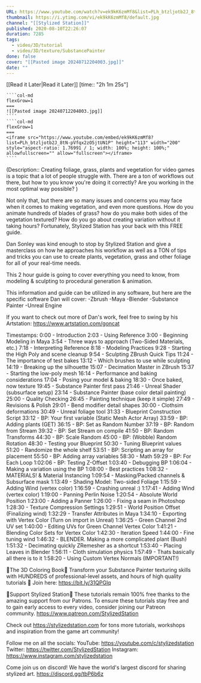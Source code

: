 ```yaml
---
URL: https://www.youtube.com/watch?v=ek9kK6zmMf8&list=PLh_btzljotb2J_8tN-pVfqx2zO5jtUN1P&index=41
thumbnail: https://i.ytimg.com/vi/ek9kK6zmMf8/default.jpg
channel: "[[Stylized Station]]"
published: 2020-08-10T22:26:07
duration: 7285
tags:
  - video/3D/tutorial
  - video/3D/texture/SubstancePainter
done: false
cover: "[[Pasted image 20240712204003.jpg]]"
date: ""
---
```

[[Read it Later|Read it Later]] [time:: "2h 1m 25s"]

`````col
````col-md
flexGrow=1
===
![[Pasted image 20240712204003.jpg]]
````
````col-md
flexGrow=1
===
<iframe src="https://www.youtube.com/embed/ek9kK6zmMf8?list=PLh_btzljotb2J_8tN-pVfqx2zO5jtUN1P" height="113" width="200" style="aspect-ratio: 1.76991 / 1; width: 100%; height: 100%;" allowfullscreen="" allow="fullscreen"></iframe>
````
`````

(Description:: Creating foliage, grass, plants and vegetation for video games is a topic that a lot of people struggle with. There are a ton of workflows out there, but how to you know you're doing it correctly? Are you working in the most optimal way possible? )

Not only that, but there are so many issues and concerns you may face when it comes to making vegetation, and even more questions. How do you animate hundreds of blades of grass? how do you make both sides of the vegetation textured? How do you go about creating variation without it taking hours? Fortunately, Stylized Station has your back with this FREE guide. 

Dan Sonley was kind enough to stop by Stylized Station and give a masterclass on how he approaches his workflow as well as a TON of tips and tricks you can use to create plants, vegetation, grass and other foliage for all of your real-time needs. 

This 2 hour guide is going to cover everything you need to know, from modeling & sculpting to procedural generation & animation. 

This information and guide can be utilized in any software, but here are the specific software Dan will cover: 
-Zbrush
-Maya
-Blender
-Substance Painter
-Unreal Engine

If you want to check out more of Dan's work, feel free to swing by his Artstation:
https://www.artstation.com/goncat

Timestamps:
0:00 - Introduction
2:03 - Using Reference
3:00 - Beginning Modeling in Maya
3:54 - Three ways to approach (Two-Sided Materials, etc.)
7:18 - Interpreting Reference
8:18 - Modeling Practices
9:28 - Starting the High Poly and scene cleanup
9:54 - Sculpting ZBrush Quick Tips
11:24 - The importance of test bakes
13:12 - Which brushes to use while sculpting
14:19 - Breaking up the silhouette
15:07 - Decimation Master in ZBrush
15:37 - Starting the low-poly mesh
16:14 - Performance and baking considerations
17:04 - Posing your model & baking
18:30 - Once baked, now texture
19:45 - Substance Painter first pass
21:46 - Unreal Shader (subsurface setup)
23:14 - Substance Painter (base color detail painting)
25:00 - Quality Checking
26:45 - Painting technique (keep it simple)
27:49 - Revisions & Polish
29:01 - Bend modifier detail shapes
30:00 - Clothsim deformations
30:49 - Unreal foliage tool
31:33 - Blueprint Construction Script
33:12 - BP: Your first variable (Static Mesh Actor Array)
33:59 - BP: Adding plants (GET)
36:15 - BP: Set as Random Number
37:19 - BP: Random from Stream
39:32 - BP: Set Stream on compile
41:50 - BP: Random Transforms
44:30 - BP: Scale Random
45:00 - BP: (Wobble) Random Rotation
48:30 - Testing your Blueprint
50:30 - Tuning Blueprint values
51:20 - Randomize the whole shelf
53:51 - BP: Scripting an array for placement
55:50 - BP: Adding array variables
58:30 - Math
59:29 - BP: For Each Loop
1:02:06 - BP: Testing Z-Offset
1:03:40 - Debugging BP
1:06:04 - Making a variation using the BP
1:08:00 - Best practices
1:08:32 - MATERIALS! & Material Instancing
1:09:54 - Masking/Packed channels & Subsurface mask
1:13:49 - Shading Model: Two-sided Foliage
1:15:59 - Adding Wind (vertex color)
1:16:59 - Crashing unreal :)
1:17:41 - Adding Wind (vertex color)
1:19:00 - Panning Perlin Noise
1:20:54 - Absolute World Position
1:23:00 - Adding a Panner
1:26:00 - Fixing a seam in Photoshop
1:28:30 - Texture Compression Settings
1:29:51 - World Position Offset (Finalizing wind)
1:32:29 - Transfer Attributes in Maya
1:34:10 - Exporting with Vertex Color (Turn on import in Unreal)
1:36:25 - Green Channel 2nd UV set
1:40:00 - Editing UVs for Green Channel Vertex Color
1:41:21 - Blending Color Sets for Vertex Color
1:42:30 - Iteration Speed
1:44:00 - Fine tuning wind
1:46:32 - BLENDER. Making a more complicated plant (Bush)
1:51:32 - Decimating quickly ZRemesher as a shortcut
1:53:40 - Placing Leaves in Blender
1:56:11 - Cloth simulation physics
1:57:49 - Thats basically all there is to it
1:58:20 - Using Custom Vertex Normals (IMPORTANT!)

🎨The 3D Coloring Book🎨
Transform your Substance Painter texturing skills with HUNDREDS of professional-level assets, and hours of high quality tutorials 🎉
Join here: https://bit.ly/31QPGlq

💖Support Stylized Station💖
These tutorials remain 100% free thanks to the amazing support from our Patrons.
To ensure these tutorials stay free and to gain early access to every video, consider joining our Patreon community.
https://www.patreon.com/StylizedStation

Check out https://stylizedstation.com for tons more tutorials, workshops and inspiration from the game art community!

Follow me on all the socials:
YouTube:     https://youtube.com/c/stylizedstation
Twitter:       https://twitter.com/StylizedStation
Instagram: https://www.instagram.com/stylizedstation

Come join us on discord! We have the world's largest discord for sharing stylized art.
https://discord.gg/tbP6b6z